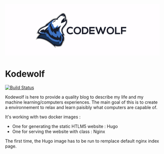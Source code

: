 ![Banner](assets/banner.png)

# Kodewolf

[![Build Status](https://creus.codewolf.fr/api/badges/fuegowolf/codewolf/status.svg)](https://creus.codewolf.fr/fuegowolf/codewolf)

Kodewolf is here to provide a quality blog to describe my life and my machine learning/computers experiences. The main goal of this is to create a environnement to relax and learn paisibly what computers are capable of.

It's working with two docker images : 

* One for generating the static HTLM5 website : Hugo
* One for serving the website with class : Nginx

The first time, the Hugo image has to be run to remplace default nginx index page.